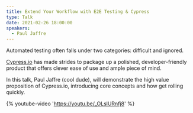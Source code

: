 ```yaml
---
title: Extend Your Workflow with E2E Testing & Cypress
type: Talk
date: 2021-02-26 18:00:00
speakers:
  - Paul Jaffre
---
```


Automated testing often falls under two categories: difficult and ignored.

[Cypress.io](https://www.cypress.io/) has made strides to package up a polished, developer-friendly product that offers clever ease of use and ample piece of mind.

In this talk, Paul Jaffre (cool dude), will demonstrate the high value proposition of Cypress.io, introducing core concepts and how get rolling quickly.

{% youtube-video 'https://youtu.be/_OLslURnfj8' %}
